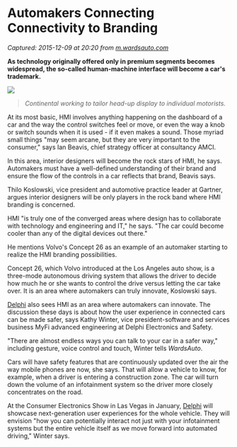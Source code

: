 # Automakers Connecting Connectivity to Branding

_Captured: 2015-12-09 at 20:20 from [m.wardsauto.com](http://m.wardsauto.com/technology/automakers-connecting-connectivity-branding?page=2)_

**As technology originally offered only in premium segments becomes widespread, the so-called human-machine interface will become a car's trademark.**

![](http://m.wardsauto.com/site-files/wardsauto.com/files/imagecache/medium_img/uploads/2015/12/continental-hud.jpg)

> _Continental working to tailor head-up display to individual motorists._

At its most basic, HMI involves anything happening on the dashboard of a car and the way the control switches feel or move, or even the way a knob or switch sounds when it is used - if it even makes a sound. Those myriad small things "may seem arcane, but they are very important to the consumer," says Ian Beavis, chief strategy officer at consultancy AMCI.

In this area, interior designers will become the rock stars of HMI, he says. Automakers must have a well-defined understanding of their brand and ensure the flow of the controls in a car reflects that brand, Beavis says.

Thilo Koslowski, vice president and automotive practice leader at Gartner, argues interior designers will be only players in the rock band where HMI branding is concerned.

HMI "is truly one of the converged areas where design has to collaborate with technology and engineering and IT," he says. "The car could become cooler than any of the digital devices out there."

He mentions Volvo's Concept 26 as an example of an automaker starting to realize the HMI branding possibilities.

Concept 26, which Volvo introduced at the Los Angeles auto show, is a three-mode autonomous driving system that allows the driver to decide how much he or she wants to control the drive versus letting the car take over. It is an area where automakers can truly innovate, Koslowski says.

[Delphi](http://wardsauto.com/taxonomy/term/53697?intlink=incontent) also sees HMI as an area where automakers can innovate. The discussion these days is about how the user experience in connected cars can be made safer, says Kathy Winter, vice president-software and services business MyFi advanced engineering at Delphi Electronics and Safety.

"There are almost endless ways you can talk to your car in a safer way," including gesture, voice control and touch, Winter tells _WardsAuto_.

Cars will have safety features that are continuously updated over the air the way mobile phones are now, she says. That will allow a vehicle to know, for example, when a driver is entering a construction zone. The car will turn down the volume of an infotainment system so the driver more closely concentrates on the road.

At the Consumer Electronics Show in Las Vegas in January, [Delphi](http://wardsauto.com/taxonomy/term/53697?intlink=incontent) will showcase next-generation user experiences for the whole vehicle. They will envision "how you can potentially interact not just with your infotainment systems but the entire vehicle itself as we move forward into automated driving," Winter says.
